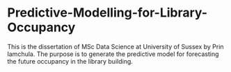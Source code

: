 # Predictive-Modelling-for-Library-Occupancy
This is the dissertation of MSc Data Science at University of Sussex by Prin Iamchula. The purpose is to generate the predictive model for forecasting the future occupancy in the library building.
